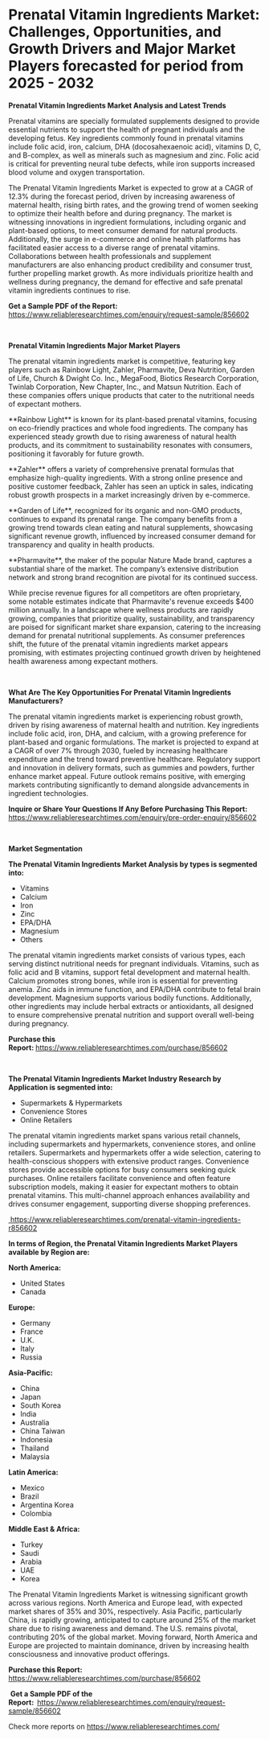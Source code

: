 <p><h1>Prenatal Vitamin Ingredients Market: Challenges, Opportunities, and Growth Drivers and Major Market Players forecasted for period from 2025 - 2032</h1></p><p><strong>Prenatal Vitamin Ingredients Market Analysis and Latest Trends</strong></p>
<p><p>Prenatal vitamins are specially formulated supplements designed to provide essential nutrients to support the health of pregnant individuals and the developing fetus. Key ingredients commonly found in prenatal vitamins include folic acid, iron, calcium, DHA (docosahexaenoic acid), vitamins D, C, and B-complex, as well as minerals such as magnesium and zinc. Folic acid is critical for preventing neural tube defects, while iron supports increased blood volume and oxygen transportation.</p><p>The Prenatal Vitamin Ingredients Market is expected to grow at a CAGR of 12.3% during the forecast period, driven by increasing awareness of maternal health, rising birth rates, and the growing trend of women seeking to optimize their health before and during pregnancy. The market is witnessing innovations in ingredient formulations, including organic and plant-based options, to meet consumer demand for natural products. Additionally, the surge in e-commerce and online health platforms has facilitated easier access to a diverse range of prenatal vitamins. Collaborations between health professionals and supplement manufacturers are also enhancing product credibility and consumer trust, further propelling market growth. As more individuals prioritize health and wellness during pregnancy, the demand for effective and safe prenatal vitamin ingredients continues to rise.</p></p>
<p><strong>Get a Sample PDF of the Report:&nbsp;</strong> <a href="https://www.reliableresearchtimes.com/enquiry/request-sample/856602?utm_campaign=2220&utm_medium=2&utm_source=Github&utm_content=ia&utm_term=08032025&utm_id=prenatal-vitamin-ingredients">https://www.reliableresearchtimes.com/enquiry/request-sample/856602</a></p>
<p>&nbsp;</p>
<p><strong>Prenatal Vitamin Ingredients Major Market Players</strong></p>
<p><p>The prenatal vitamin ingredients market is competitive, featuring key players such as Rainbow Light, Zahler, Pharmavite, Deva Nutrition, Garden of Life, Church & Dwight Co. Inc., MegaFood, Biotics Research Corporation, Twinlab Corporation, New Chapter, Inc., and Matsun Nutrition. Each of these companies offers unique products that cater to the nutritional needs of expectant mothers.</p><p>**Rainbow Light** is known for its plant-based prenatal vitamins, focusing on eco-friendly practices and whole food ingredients. The company has experienced steady growth due to rising awareness of natural health products, and its commitment to sustainability resonates with consumers, positioning it favorably for future growth.</p><p>**Zahler** offers a variety of comprehensive prenatal formulas that emphasize high-quality ingredients. With a strong online presence and positive customer feedback, Zahler has seen an uptick in sales, indicating robust growth prospects in a market increasingly driven by e-commerce.</p><p>**Garden of Life**, recognized for its organic and non-GMO products, continues to expand its prenatal range. The company benefits from a growing trend towards clean eating and natural supplements, showcasing significant revenue growth, influenced by increased consumer demand for transparency and quality in health products.</p><p>**Pharmavite**, the maker of the popular Nature Made brand, captures a substantial share of the market. The company’s extensive distribution network and strong brand recognition are pivotal for its continued success.</p><p>While precise revenue figures for all competitors are often proprietary, some notable estimates indicate that Pharmavite's revenue exceeds $400 million annually. In a landscape where wellness products are rapidly growing, companies that prioritize quality, sustainability, and transparency are poised for significant market share expansion, catering to the increasing demand for prenatal nutritional supplements. As consumer preferences shift, the future of the prenatal vitamin ingredients market appears promising, with estimates projecting continued growth driven by heightened health awareness among expectant mothers.</p></p>
<p>&nbsp;</p>
<p><strong>What Are The Key Opportunities For Prenatal Vitamin Ingredients Manufacturers?</strong></p>
<p><p>The prenatal vitamin ingredients market is experiencing robust growth, driven by rising awareness of maternal health and nutrition. Key ingredients include folic acid, iron, DHA, and calcium, with a growing preference for plant-based and organic formulations. The market is projected to expand at a CAGR of over 7% through 2030, fueled by increasing healthcare expenditure and the trend toward preventive healthcare. Regulatory support and innovation in delivery formats, such as gummies and powders, further enhance market appeal. Future outlook remains positive, with emerging markets contributing significantly to demand alongside advancements in ingredient technologies.</p></p>
<p><strong>Inquire or Share Your Questions If Any Before Purchasing This Report:</strong> <a href="https://www.reliableresearchtimes.com/enquiry/pre-order-enquiry/856602?utm_campaign=2220&utm_medium=2&utm_source=Github&utm_content=ia&utm_term=08032025&utm_id=prenatal-vitamin-ingredients">https://www.reliableresearchtimes.com/enquiry/pre-order-enquiry/856602</a></p>
<p>&nbsp;</p>
<p><strong>Market Segmentation</strong></p>
<p><strong>The Prenatal Vitamin Ingredients Market Analysis by types is segmented into:</strong></p>
<p><ul><li>Vitamins</li><li>Calcium</li><li>Iron</li><li>Zinc</li><li>EPA/DHA</li><li>Magnesium</li><li>Others</li></ul></p>
<p><p>The prenatal vitamin ingredients market consists of various types, each serving distinct nutritional needs for pregnant individuals. Vitamins, such as folic acid and B vitamins, support fetal development and maternal health. Calcium promotes strong bones, while iron is essential for preventing anemia. Zinc aids in immune function, and EPA/DHA contribute to fetal brain development. Magnesium supports various bodily functions. Additionally, other ingredients may include herbal extracts or antioxidants, all designed to ensure comprehensive prenatal nutrition and support overall well-being during pregnancy.</p></p>
<p><strong>Purchase this Report:&nbsp;</strong><a href="https://www.reliableresearchtimes.com/purchase/856602?utm_campaign=2220&utm_medium=2&utm_source=Github&utm_content=ia&utm_term=08032025&utm_id=prenatal-vitamin-ingredients">https://www.reliableresearchtimes.com/purchase/856602</a></p>
<p>&nbsp;</p>
<p><strong>The Prenatal Vitamin Ingredients Market Industry Research by Application is segmented into:</strong></p>
<p><ul><li>Supermarkets & Hypermarkets</li><li>Convenience Stores</li><li>Online Retailers</li></ul></p>
<p><p>The prenatal vitamin ingredients market spans various retail channels, including supermarkets and hypermarkets, convenience stores, and online retailers. Supermarkets and hypermarkets offer a wide selection, catering to health-conscious shoppers with extensive product ranges. Convenience stores provide accessible options for busy consumers seeking quick purchases. Online retailers facilitate convenience and often feature subscription models, making it easier for expectant mothers to obtain prenatal vitamins. This multi-channel approach enhances availability and drives consumer engagement, supporting diverse shopping preferences.</p></p>
<p><a href="https://www.reliableresearchtimes.com/prenatal-vitamin-ingredients-r856602?utm_campaign=2220&utm_medium=2&utm_source=Github&utm_content=ia&utm_term=08032025&utm_id=prenatal-vitamin-ingredients">&nbsp;https://www.reliableresearchtimes.com/prenatal-vitamin-ingredients-r856602</a></p>
<p><strong>In terms of Region, the Prenatal Vitamin Ingredients Market Players available by Region are:</strong></p>
<p>
    <p> <strong> North America: </strong>
        <ul>
            <li>United States</li>
            <li>Canada</li>
        </ul>
        </p> 
    <p> <strong> Europe: </strong>
        <ul>
            <li>Germany</li>
            <li>France</li>
            <li>U.K.</li>
            <li>Italy</li>
            <li>Russia</li>
        </ul>
        </p> 
    <p> <strong> Asia-Pacific: </strong>
        <ul>
            <li>China</li>
            <li>Japan</li>
            <li>South Korea</li>
            <li>India</li>
            <li>Australia</li>
            <li>China Taiwan</li>
            <li>Indonesia</li>
            <li>Thailand</li>
            <li>Malaysia</li>
        </ul>
        </p> 
    <p> <strong> Latin America: </strong>
        <ul>
            <li>Mexico</li>
            <li>Brazil</li>
            <li>Argentina Korea</li>
            <li>Colombia</li>
        </ul>
        </p> 
    <p> <strong> Middle East & Africa: </strong>
        <ul>
            <li>Turkey</li>
            <li>Saudi</li>
            <li>Arabia</li>
            <li>UAE</li>
            <li>Korea</li>
        </ul>
    </p>
    </p>
<p><p>The Prenatal Vitamin Ingredients Market is witnessing significant growth across various regions. North America and Europe lead, with expected market shares of 35% and 30%, respectively. Asia Pacific, particularly China, is rapidly growing, anticipated to capture around 25% of the market share due to rising awareness and demand. The U.S. remains pivotal, contributing 20% of the global market. Moving forward, North America and Europe are projected to maintain dominance, driven by increasing health consciousness and innovative product offerings.</p></p>
<p><strong>Purchase this Report: </strong><a href="https://www.reliableresearchtimes.com/purchase/856602?utm_campaign=2220&utm_medium=2&utm_source=Github&utm_content=ia&utm_term=08032025&utm_id=prenatal-vitamin-ingredients">https://www.reliableresearchtimes.com/purchase/856602</a></p>
<p>&nbsp;<strong>Get a Sample PDF of the Report:&nbsp;&nbsp;</strong><a href="https://www.reliableresearchtimes.com/enquiry/request-sample/856602?utm_campaign=2220&utm_medium=2&utm_source=Github&utm_content=ia&utm_term=08032025&utm_id=prenatal-vitamin-ingredients">https://www.reliableresearchtimes.com/enquiry/request-sample/856602</a></p>
<p><strong></strong></p>
<p>Check more reports on <a href="https://www.reliableresearchtimes.com/?utm_campaign=2220&utm_medium=2&utm_source=Github&utm_content=ia&utm_term=08032025&utm_id=prenatal-vitamin-ingredients">https://www.reliableresearchtimes.com/</a></p>